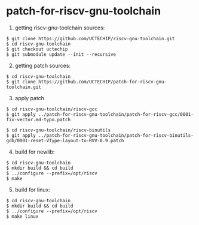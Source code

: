 # patch-for-riscv-gnu-toolchain

1. getting riscv-gnu-toolchain sources:
```
$ git clone https://github.com/UCTECHIP/riscv-gnu-toolchain.git
$ cd riscv-gnu-toolchain
$ git checkout uctechip
$ git submodule update --init --recursive
```

2. getting patch sources:
```
$ cd riscv-gnu-toolchain
$ git clone https://github.com/UCTECHIP/patch-for-riscv-gnu-toolchain.git
```

3. apply patch
```
$ cd riscv-gnu-toolchain/riscv-gcc
$ git apply ../patch-for-riscv-gnu-toolchain/patch-for-riscv-gcc/0001-fix-vector.md-typo.patch
```

```
$ cd riscv-gnu-toolchain/riscv-binutils
$ git apply ../patch-for-riscv-gnu-toolchain/patch-for-riscv-binutils-gdb/0001-reset-VType-layout-to-RVV-0.9.patch
```

4. build for newlib:
```
$ cd riscv-gnu-toolchain
$ mkdir build && cd build
$ ../configure --prefix=/opt/riscv
$ make
```

5. build for linux:
```
$ cd riscv-gnu-toolchain
$ mkdir build && cd build
$ ../configure --prefix=/opt/riscv
$ make linux
```

